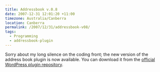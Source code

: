 ```yaml
---
title: Addressbook v.0.8
date: 2007-12-31 12:01:20 +11:00
timezone: Australia/Canberra
location: Canberra
permalink: /2007/12/31/addressbook-v08/
tags:
  - Programming
  - addressbook-plugin
---
```

Sorry about my long silence on the coding front; the new version of the address book plugin is now available. You can download it from the [official WordPress plugin repository](http://wordpress.org/extend/plugins/addressbook).